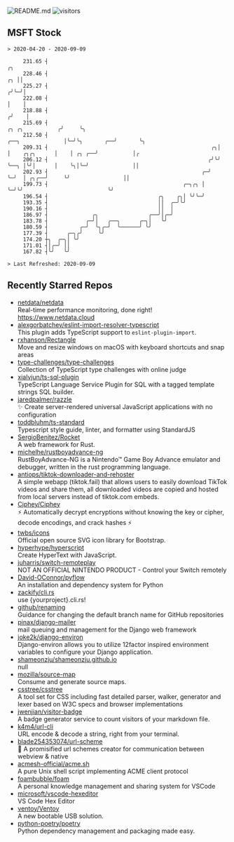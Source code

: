 ![README.md](https://github.com/Gerhut/Gerhut/workflows/README.md/badge.svg)
![visitors](https://visitors.vercel.app/Gerhut/Gerhut?token=8cf69d1f6813d272ef062726b6070c9be4ff72038cfe5a7ded7384a8da65d866)

## MSFT Stock

```
> 2020-04-20 - 2020-09-09

     231.65 ┤                                                                                              ╭╮    
     228.46 ┤                                                                                           ╭╮ ││    
     225.27 ┤                                                                                          ╭╯╰─╯│    
     222.08 ┤                                                                                          │    │    
     218.88 ┤                                                                                         ╭╯    │    
     215.69 ┤                                                                        ╭╮ ╭╮           ╭╯     ╰╮   
     212.50 ┤                                                      ╭──╮              │╰─╯╰╮       ╭──╯       ╰╮  
     209.31 ┤                                                    ╭╮│  │    ╭╮╭╮      │    │ ╭╮ ╭──╯           │╭ 
     206.12 ┤                                                   ╭╯╰╯  ╰──╮ │╰╯│      │    ╰╮│╰─╯              ││ 
     202.93 ┤                                                 ╭─╯        ╰─╯  │ ╭╮╭──╯     ╰╯                 ││ 
     199.73 ┤                                           ╭─╮╭╮ │               ╰─╯╰╯                           ╰╯ 
     196.54 ┤                                   ╭╮    ╭╮│ ╰╯╰─╯                                                  
     193.35 ┤                                   ││  ╭─╯╰╯                                                        
     190.16 ┤                                   ││  │                                                            
     186.97 ┤              ╭╮                ╭──╯│╭─╯                                                            
     183.78 ┤            ╭─╯│   ╭──╮      ╭─╮│   ╰╯                                                              
     180.59 ┤          ╭─╯  ╰╮╭─╯  ╰──────╯ ╰╯                                                                   
     177.39 ┤      ╭─╮╭╯     ╰╯                                                                                  
     174.20 ┼╮  ╭─╮│ ╰╯                                                                                          
     171.01 ┤│╭─╯ ││                                                                                             
     167.82 ┤╰╯   ╰╯                                                                                             

> Last Refreshed: 2020-09-09
```

## Recently Starred Repos

- [netdata/netdata](https://github.com/netdata/netdata)  
  Real-time performance monitoring, done right! https://www.netdata.cloud
- [alexgorbatchev/eslint-import-resolver-typescript](https://github.com/alexgorbatchev/eslint-import-resolver-typescript)  
  This plugin adds TypeScript support to `eslint-plugin-import`.
- [rxhanson/Rectangle](https://github.com/rxhanson/Rectangle)  
  Move and resize windows on macOS with keyboard shortcuts and snap areas
- [type-challenges/type-challenges](https://github.com/type-challenges/type-challenges)  
  Collection of TypeScript type challenges with online judge
- [xialvjun/ts-sql-plugin](https://github.com/xialvjun/ts-sql-plugin)  
  TypeScript Language Service Plugin for SQL with a tagged template strings SQL builder.
- [jaredpalmer/razzle](https://github.com/jaredpalmer/razzle)  
  ✨ Create server-rendered universal JavaScript applications with no configuration
- [toddbluhm/ts-standard](https://github.com/toddbluhm/ts-standard)  
  Typescript style guide, linter, and formatter using StandardJS
- [SergioBenitez/Rocket](https://github.com/SergioBenitez/Rocket)  
  A web framework for Rust.
- [michelhe/rustboyadvance-ng](https://github.com/michelhe/rustboyadvance-ng)  
  RustBoyAdvance-NG is a Nintendo™ Game Boy Advance emulator and debugger, written in the rust programming language.
- [antiops/tiktok-downloader-and-rehoster](https://github.com/antiops/tiktok-downloader-and-rehoster)  
  A simple webapp (tiktok.fail) that allows users to easily download TikTok videos and share them, all downloaded videos are copied and hosted from local servers instead of tiktok.com embeds.
- [Ciphey/Ciphey](https://github.com/Ciphey/Ciphey)  
  ⚡ Automatically decrypt encryptions without knowing the key or cipher, decode encodings, and crack hashes ⚡
- [twbs/icons](https://github.com/twbs/icons)  
  Official open source SVG icon library for Bootstrap.
- [hyperhype/hyperscript](https://github.com/hyperhype/hyperscript)  
  Create HyperText with JavaScript.
- [juharris/switch-remoteplay](https://github.com/juharris/switch-remoteplay)  
  NOT AN OFFICIAL NINTENDO PRODUCT - Control your Switch remotely
- [David-OConnor/pyflow](https://github.com/David-OConnor/pyflow)  
  An installation and dependency system for Python
- [zackify/cli.rs](https://github.com/zackify/cli.rs)  
  use {yourproject}.cli.rs!
- [github/renaming](https://github.com/github/renaming)  
  Guidance for changing the default branch name for GitHub repositories
- [pinax/django-mailer](https://github.com/pinax/django-mailer)  
  mail queuing and management for the Django web framework
- [joke2k/django-environ](https://github.com/joke2k/django-environ)  
  Django-environ allows you to utilize 12factor inspired environment variables to configure your Django application.
- [shameonzju/shameonzju.github.io](https://github.com/shameonzju/shameonzju.github.io)  
  null
- [mozilla/source-map](https://github.com/mozilla/source-map)  
  Consume and generate source maps.
- [csstree/csstree](https://github.com/csstree/csstree)  
  A tool set for CSS including fast detailed parser, walker, generator and lexer based on W3C specs and browser implementations
- [jwenjian/visitor-badge](https://github.com/jwenjian/visitor-badge)  
  A badge generator service to count visitors of your markdown file.
- [k4m4/url-cli](https://github.com/k4m4/url-cli)  
  URL encode & decode a string, right from your terminal.
- [blade254353074/url-scheme](https://github.com/blade254353074/url-scheme)  
  📢 A promisified url schemes creator for communication between webview & native
- [acmesh-official/acme.sh](https://github.com/acmesh-official/acme.sh)  
  A pure Unix shell script implementing ACME client protocol
- [foambubble/foam](https://github.com/foambubble/foam)  
  A personal knowledge management and sharing system for VSCode
- [microsoft/vscode-hexeditor](https://github.com/microsoft/vscode-hexeditor)  
  VS Code Hex Editor
- [ventoy/Ventoy](https://github.com/ventoy/Ventoy)  
  A new bootable USB solution.
- [python-poetry/poetry](https://github.com/python-poetry/poetry)  
  Python dependency management and packaging made easy.
